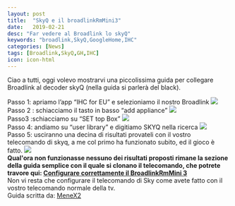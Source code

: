 ```yaml
---
layout: post
title:  "SkyQ e il broadlinkRmMini3"
date:   2019-02-21
desc: "Far vedere al Broadlink lo skyQ"
keywords: "broadlink,SkyQ,GoogleHome,IHC"
categories: [News]
tags: [Broadlink,SkyQ,GH,IHC]
icon: icon-html
---
```

Ciao a tutti, oggi volevo mostrarvi una piccolissima guida per collegare Broadlink al decoder skyQ (nella guida si parlerà del black). <br>

Passo 1: apriamo l’app “IHC for EU” e selezioniamo il nostro Broadlink
<img src="https://telegra.ph/file/79f86b9b5928ec8c2f714.png"> <br>
Passo 2 : schiacciamo il tasto in basso “add appliance”
<img src="https://telegra.ph/file/00bdd1002f920e4d50e9a.png"> <br>
Passo3 :schiacciamo su “SET top Box”
<img src="https://telegra.ph/file/95cfa714bc6ea124f0cd7.png"> <br>
Passo 4: andiamo su “user library” e digitiamo SKYQ nella ricerca
<img src="https://telegra.ph/file/0221c4e0111ded62adb84.png"> <br>
Passo 5: usciranno una decina di risultati provateli con il vostro telecomando di skyq, a me col primo ha funzionato subito, ed il gioco è fatto.
<img src="https://telegra.ph/file/1df391034970d17400c2a.png">
<br>
**Qual'ora non funzionasse nessuno dei risultati proposti rimane la sezione della guida semplice con il quale si clonano il telecomando, che potrete travore qui: [Configurare correttamente il BroadlinkRmMini 3](https://emix69.github.io/guide/2019/02/21/GuidaAllaConfigurazioneDelBroadlink.html)**  <br>
Non vi resta che configurare il telecomando di Sky come avete fatto con il vostro telecomando normale della tv. <br>
Guida scritta da: [MeneX2](https://t.me/menex2)
